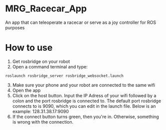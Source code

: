 # MRG_Racecar_App
An app that can teleoperate a racecar or serve as a joy controller for ROS purposes

# How to use
1. Get rosbridge on your robot
2. Open a command terminal and type: 
```
roslaunch rosbridge_server rosbridge_websocket.launch
```
3. Make sure your phone and your robot are connected to the same wifi
4. Open the app
5. Click on the host button. Input the IP Adress of your wifi followed by a colon and the port rosbridge is connected to. The default port rosbridge connects to is 9090, which you can edit in the launch file. Below is an example:
128.31.38.17:9090
6. If the connect button turns green, then you're in. Otherwise, something is wrong with the connection.
